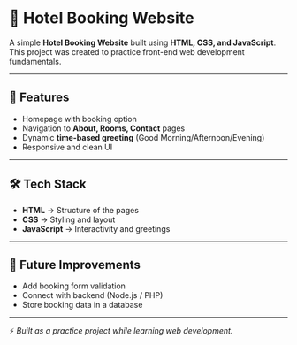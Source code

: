 # 🏨 Hotel Booking Website

A simple **Hotel Booking Website** built using **HTML, CSS, and JavaScript**.  
This project was created to practice front-end web development fundamentals.

---

## 🚀 Features
- Homepage with booking option  
- Navigation to **About, Rooms, Contact** pages  
- Dynamic **time-based greeting** (Good Morning/Afternoon/Evening)  
- Responsive and clean UI  

---

## 🛠️ Tech Stack
- **HTML** → Structure of the pages  
- **CSS** → Styling and layout  
- **JavaScript** → Interactivity and greetings  

---

## 📌 Future Improvements
- Add booking form validation  
- Connect with backend (Node.js / PHP)  
- Store booking data in a database  

---

⚡ *Built as a practice project while learning web development.*
